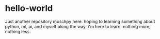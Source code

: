 # hello-world
Just another repository
moschpy here.  hoping to learning something about python, ml, ai, and myself along the way.
i'm here to learn.  nothing more, nothing less. 
